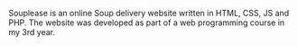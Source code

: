  Souplease is an online Soup delivery website written in HTML, CSS, JS and PHP. 
 The website was developed as part of a web programming course in my 3rd year.
